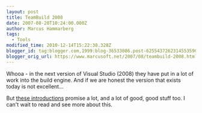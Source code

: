 ```yaml
---
layout: post
title: TeamBuild 2008
date: 2007-08-20T10:24:00.000Z
author: Marcus Hammarberg
tags:
  - Tools
modified_time: 2010-12-14T15:22:38.328Z
blogger_id: tag:blogger.com,1999:blog-36533086.post-6255437262314553590
blogger_orig_url: https://www.marcusoft.net/2007/08/teambuild-2008.html
---
```


Whooa - in the next version of Visual
Studio (2008) they have put in a lot of work into the build engine. And
if we are honest the version that exists today is not
excellent...

But [these
introductions](http://blogs.msdn.com/buckh/archive/2007/08/14/tfs-2008-a-basic-guide-to-team-build-2008.aspx)
promise a lot, and a lot of good, good stuff too. I can't wait to read
and see more about this.
